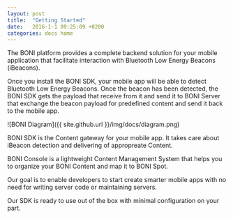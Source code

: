 ```yaml
---
layout: post
title:  "Getting Started"
date:   2016-1-1 09:25:09 +0200
categories: docs home
---
```


The BONI platform provides a complete backend solution for your mobile application that facilitate interaction with Bluetooth Low Energy Beacons (iBeacons).

Once you install the BONI SDK, your mobile app will be able to detect Bluetooth Low Energy Beacons. Once the beacon has been detected, the BONI SDK gets the payload that receive from it and send it to BONI Server that exchange the beacon payload for predefined content and send it back to the mobile app.

![BONI Diagram]({{ site.github.url }}/img/docs/diagram.png)

BONI SDK is the Content gateway for your mobile app. It takes care about iBeacon detection and delivering of appropreate Content.

BONI Console is a lightweight Content Management System that helps you to organize your BONI Content and map it to BONI Spot.

Our goal is to enable developers to start create smarter mobile apps with no need for writing server code or maintaining servers. 

Our SDK is ready to use out of the box with minimal configuration on your part.